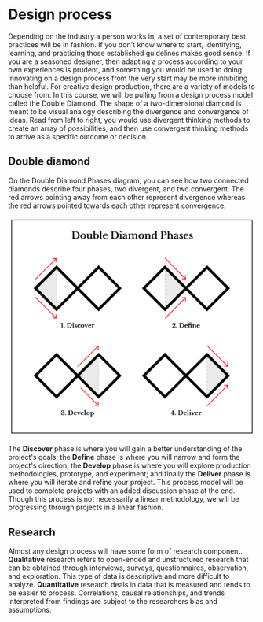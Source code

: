 # Design process

Depending on the industry a person works in, a set of contemporary best practices will be in fashion. If you don't know where to start, identifying, learning, and practicing those established guidelines makes good sense. If you are a seasoned designer, then adapting a process according to your own experiences is prudent, and something you would be used to doing. Innovating on a design process from the very start may be more inhibiting than helpful. For creative design production, there are a variety of models to choose from. In this course, we will be pulling from a design process model called the Double Diamond. The shape of a two-dimensional diamond is meant to be visual analogy describing the divergence and convergence of ideas. Read from left to right, you would use divergent thinking methods to create an array of possibilities, and then use convergent thinking methods to arrive as a specific outcome or decision.

## Double diamond

On the Double Diamond Phases diagram, you can see how two connected diamonds describe four phases, two divergent, and two convergent. The red arrows pointing away from each other represent divergence whereas the red arrows pointed towards each other represent convergence.

![Double Diamond Phases Diagram](assets/double-diamond-phases-1200w@2x.png)

The **Discover** phase is where you will gain a better understanding of the project's goals; the **Define** phase is where you will narrow and form the project's direction; the **Develop** phase is where you will explore production methodologies, prototype, and experiment; and finally the **Deliver** phase is where you will iterate and refine your project.  This process model will be used to complete projects with an added discussion phase at the end. Though this process is not necessarily a linear methodology, we will be progressing through projects in a linear fashion.

## Research

Almost any design process will have some form of research component. **Qualitative** research refers to open-ended and unstructured research that can be obtained through interviews, surveys, questionnaires, observation, and exploration. This type of data is descriptive and more difficult to analyze. **Quantitative** research deals in data that is measured and tends to be easier to process. Correlations, causal relationships, and trends interpreted from findings are subject to the researchers bias and assumptions.


